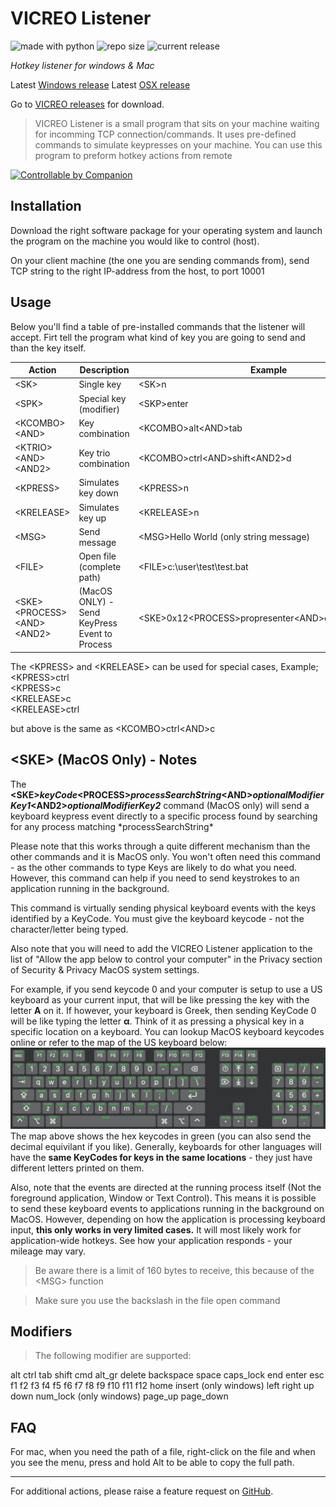 # VICREO Listener
<img src="https://img.shields.io/badge/made%20with-python-blue.svg" alt="made with python">
<img src="https://img.shields.io/github/repo-size/jeffreydavidsz/VICREO-Listener.svg?style=flat" alt="repo size">
<img src="https://img.shields.io/github/release/jeffreydavidsz/vicreo-listener.svg?style=flat" alt="current release">

*Hotkey listener for windows & Mac*

Latest [Windows release](https://github.com/JeffreyDavidsz/VICREO-Listener/releases/download/v1.3.1/VICREO_Listener_Windows.exe)
Latest [OSX release](https://github.com/JeffreyDavidsz/VICREO-Listener/releases/download/v1.3.1/VICREO_Listener_OSX.zip)

Go to [VICREO releases](https://github.com/JeffreyDavidsz/VICREO-Listener/releases) for download.

>  VICREO Listener is a small program that sits on your machine waiting for incomming TCP connection/commands. It uses pre-defined commands to simulate keypresses on your machine. You can use this program to preform hotkey actions from remote

[<img src="https://bitfocus.io/companion/badge.png?ref=vicreo" width="200px" alt="Controllable by Companion">](https://bitfocus.io/companion/)

## Installation

Download the right software package for your operating system and launch the program on the machine you would like to control (host).

On your client machine (the one you are sending commands from), send TCP string to the right IP-address from the host, to port 10001

## Usage

Below you'll find a table of pre-installed commands that the listener will accept. Firt tell the program what kind of key you are going to send and than the key itself.

| Action					| Description									| Example								|
| --------------- | --------------------------- |-----------------------|
| &lt;SK&gt;						| Single key								|&lt;SK&gt;n  								|
| &lt;SPK&gt;						| Special key (modifier)		|&lt;SKP&gt;enter 								|
| &lt;KCOMBO&gt;	&lt;AND&gt;	| Key combination							|&lt;KCOMBO&gt;alt&lt;AND&gt;tab  	|
| &lt;KTRIO&gt;	&lt;AND&gt;	&lt;AND2&gt;	| Key trio combination							|&lt;KCOMBO&gt;ctrl&lt;AND&gt;shift&lt;AND2&gt;d  	|
| &lt;KPRESS&gt;				| Simulates key down					|&lt;KPRESS&gt;n					  	|
| &lt;KRELEASE&gt;			| Simulates key up						|&lt;KRELEASE&gt;n				  	|
| &lt;MSG&gt;						| Send message								|&lt;MSG&gt;Hello World (only string message)		|
| &lt;FILE&gt;					| Open file (complete path)		|&lt;FILE&gt;c:\user\test\test.bat
| &lt;SKE&gt;	&lt;PROCESS&gt; &lt;AND&gt;	&lt;AND2&gt;	| (MacOS ONLY) - Send KeyPress Event to Process	|&lt;SKE&gt;0x12&lt;PROCESS&gt;propresenter&lt;AND&gt;cmd&lt;AND2&gt;none

The &lt;KPRESS&gt; and &lt;KRELEASE&gt; can be used for special cases, Example;<br>
&lt;KPRESS&gt;ctrl<br>
&lt;KPRESS&gt;c<br>
&lt;KRELEASE&gt;c<br>
&lt;KRELEASE&gt;ctrl<br>

but above is the same as &lt;KCOMBO&gt;ctrl&lt;AND&gt;c

## &lt;SKE&gt; (MacOS Only) - Notes ##
The **&lt;SKE&gt;*keyCode*&lt;PROCESS&gt;*processSearchString*&lt;AND&gt;*optionalModifierKey1*&lt;AND2&gt;*optionalModifierKey2*** command (MacOS only) will send a keyboard keypress event directly to a specific process found by searching for any process matching \*processSearchString\*

Please note that this works through a quite different mechanism than the other commands and it is MacOS only. You won't often need this command - as the other commands to type Keys are likely to do what you need.  However, this command can help if you need to send keystrokes to an application running in the background.

This command is virtually sending physical keyboard events with the keys identified by a KeyCode. You must give the keyboard keycode - not the character/letter being typed.

Also note that you will need to add the VICREO Listener application to the list of "Allow the app below to control your computer" in the Privacy section of Security & Privacy MacOS system settings.

For example, if you send keycode 0 and your computer is setup to use a US keyboard as your current input, that will be like pressing the key with the letter **A** on it. If however, your keyboard is Greek, then sending KeyCode 0 will be like typing the letter **α**. Think of it as pressing a physical key in a specific location on a keyboard.  You can lookup MacOS keyboard keycodes online or refer to the map of the US keyboard below:
![KeyCodes](Apple%20Keyboard%20KeyCodes.jpg)
The map above shows the hex keycodes in green (you can also send the decimal equivilant if you like).
Generally, keyboards for other languages will have the **same KeyCodes for keys in the same locations** - they just have different letters printed on them.

Also, note that the events are directed at the running process itself (Not the foreground application, Window or Text Control). This means it is possible to send these keyboard events to applications running in the background on MacOS.  However, depending on how the application is processing keyboard input, **this only works in very limited cases.** 
It will most likely work for application-wide hotkeys. See how your application responds - your mileage may vary.

> Be aware there is a limit of 160 bytes to receive, this because of the &lt;MSG&gt; function

> Make sure you use the backslash in the file open command

## Modifiers ##

>The following modifier are supported:

alt
ctrl
tab
shift
cmd
alt_gr
delete
backspace
space
caps_lock
end
enter
esc
f1
f2
f3
f4
f5
f6
f7
f8
f9
f10
f11
f12
home
insert (only windows)
left
right
up
down
num_lock (only windows)
page_up
page_down

## FAQ ##

For mac, when you need the path of a file, right-click on the file and when you see the menu, press and hold Alt to be able to copy the full path.

----

For additional actions, please raise a feature request on [GitHub](https://github.com/JeffreyDavidsz/VICREO-Listener/issues).

